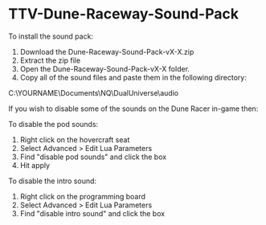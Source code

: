 # TTV-Dune-Raceway-Sound-Pack

To install the sound pack:

1. Download the Dune-Raceway-Sound-Pack-vX-X.zip
2. Extract the zip file
3. Open the Dune-Raceway-Sound-Pack-vX-X folder.
4. Copy all of the sound files and paste them in the following directory:

C:\YOURNAME\Documents\NQ\DualUniverse\audio

If you wish to disable some of the sounds on the Dune Racer in-game then:

To disable the pod sounds:

1. Right click on the hovercraft seat
2. Select Advanced > Edit Lua Parameters
3. Find "disable pod sounds" and click the box
4. Hit apply

To disable the intro sound:

1. Right click on the programming board
2. Select Advanced > Edit Lua Parameters
3. Find "disable intro sound" and click the box
